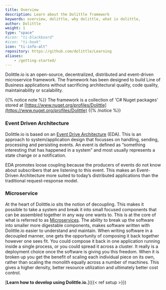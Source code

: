 ```yaml
---
title: Overview
description: Learn about the Dolittle framework
keywords: overview, dolittle, why dolittle, what is dolittle, 
author: Dolittle
weight: 1
type: "space"
#icon: "ti-blackboard"
#icon: "ti-book"
icon: "ti-info-alt"
repository: https://github.com/dolittle/Learning
aliases:
    - /getting-started/
---
```


Dolittle.io is an open-source, decentralized, distributed and event-driven microservice framework. The framework has been designed to build Line of Business applications without sacrificing architectural quality, code quality, maintainability or scalability.

{{% notice note %}}
The framework is a collection of 'C# Nuget packages' stored at [https://www.nuget.org/profiles/Dolittle](https://www.nuget.org/profiles/Dolittle)
{{% /notice %}}


### Event Driven Architecture
Dolittle.io is based on an [Event Drive Architecture](https://en.wikipedia.org/wiki/Event-driven_architecture) (EDA). This is an approach to system/application design that focusses on handling, sending, processing and persisting events. An event is defined as “something interesting that has happened in a system” and most usually represents a state change or a notification.

EDA promotes loose coupling because the producers of events do not know about subscribers that are listening to this event. This makes an Event-Driven Architecture more suited to today’s distributed applications than the traditional request-response model.

### Microservice
At the heart of Dolittle.io sits the notion of decoupling. This makes it possible to take a system and break it into small focused components
that can be assembled together in any way one wants to. This is at the core of what is referred to as
[Microservices](https://en.wikipedia.org/wiki/Microservices). The ability to break up the software into smaller more digestable components, makes software written with Dolittle.io easier to understand and maintain. When writing software in a decoupled manner, one gets the
opportunity of composing it back together however one sees fit. You could compose it back in one application running inside a single
process, or you could spread it across a cluster. It really is a deployment choice once the software is giving you this freedom.
When it is broken up you get the benefit of scaling each individual piece on its own, rather than scaling the monolith
equally across a number of machines. This gives a higher density, better resource utilization and ultimately better cost
control.


[**Learn how to develop using Dolittle.io.**]({{< ref setup >}})
